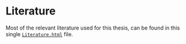 # Literature

Most of the relevant literature used for this thesis, can be found in this single [```Literature.html```](Literature.html) file.
